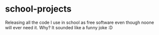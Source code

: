 # school-projects
Releasing all the code I use in school as free software even though noone will ever need it. Why? It sounded like a funny joke :D
